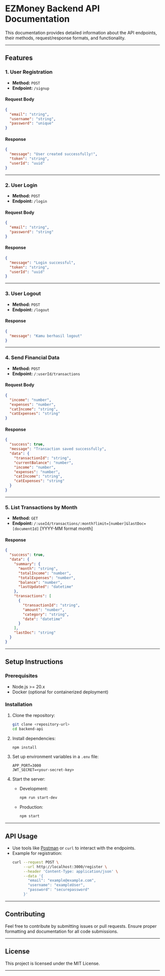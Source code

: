 
# EZMoney Backend API Documentation

This documentation provides detailed information about the API endpoints, their methods, request/response formats, and functionality.

---

## **Features**

### **1. User Registration**
- **Method:** `POST`  
- **Endpoint:** `/signup`

#### **Request Body**
```json
{
  "email": "string",
  "username": "string",
  "password": "unique"
}
```

#### **Response**
```json
{
  "message": "User created successfully!",
  "token": "string",
  "userId": "uuid"
}
```

---

### **2. User Login**
- **Method:** `POST`  
- **Endpoint:** `/login`

#### **Request Body**
```json
{
  "email": "string",
  "password": "string"
}
```

#### **Response**
```json
{
  "message": "Login successful",
  "token": "string",
  "userId": "uuid"
}
```

---

### **3. User Logout**
- **Method:** `POST`  
- **Endpoint:** `/logout`

#### **Response**
```json
{
  "message": "Kamu berhasil logout"
}
```

---

### **4. Send Financial Data**
- **Method:** `POST`  
- **Endpoint:** `/:userId/transactions`

#### **Request Body**
```json
{
  "income": "number",
  "expenses": "number",
  "catIncome": "string",
  "catExpenses": "string"
}
```

#### **Response**
```json
{
  "success": true,
  "message": "Transaction saved successfully",
  "data": {
    "transactionId": "string",
    "currentBalance": "number",
    "income": "number",
    "expenses": "number",
    "catIncome": "string",
    "catExpenses": "string"
  }
}
```

---

### **5. List Transactions by Month**
- **Method:** `GET`  
- **Endpoint:** `/:useId/transactions/:month?limit=[number]&lastDoc=[documentId]` [YYYY-MM format month]

#### **Response**
```json
{
  "success": true,
  "data": {
    "summary": {
      "month": "string",
      "totalIncome": "number",
      "totalExpenses": "number",
      "balance": "number",
      "lastUpdated": "datetime"
    },
    "transactions": [
      {
        "transactionId": "string",
        "amount": "number",
        "category": "string",
        "date": "datetime"
      }
    ],
    "lastDoc": "string"
  }
}
```

---

## **Setup Instructions**

### Prerequisites
- Node.js >= 20.x
- Docker (optional for containerized deployment)

### Installation
1. Clone the repository:
   ```bash
   git clone <repository-url>
   cd backend-api
   ```
2. Install dependencies:
   ```bash
   npm install
   ```
3. Set up environment variables in a `.env` file:
   ```plaintext
   APP_PORT=3000
   JWT_SECRET=<your-secret-key>
   ```

4. Start the server:
   - Development:
     ```bash
     npm run start-dev
     ```
   - Production:
     ```bash
     npm start
     ```

---

## **API Usage**
- Use tools like [Postman](https://www.postman.com/) or `curl` to interact with the endpoints.
- Example for registration:
  ```bash
  curl --request POST \
       --url http://localhost:3000/register \
       --header 'Content-Type: application/json' \
       --data '{
         "email": "example@example.com",
         "username": "exampleUser",
         "password": "securepassword"
       }'
  ```

---

## **Contributing**
Feel free to contribute by submitting issues or pull requests. Ensure proper formatting and documentation for all code submissions.

---

## **License**
This project is licensed under the MIT License.

---
